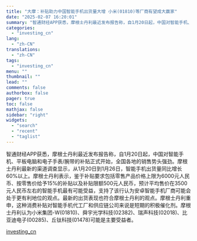 ```yaml
---
title: "大摩：补贴助力中国智能手机出货量大增 小米(01810)等厂商有望成大赢家"
date: "2025-02-07 16:20:01"
summary: "智通财经APP获悉，摩根士丹利最近发布报告称，自1月20日起，中国对智能手机、平板电脑和电子手表/..."
categories:
  - "investing_cn"
lang:
  - "zh-CN"
translations:
  - "zh-CN"
tags:
  - "investing_cn"
menu: ""
thumbnail: ""
lead: ""
comments: false
authorbox: false
pager: true
toc: false
mathjax: false
sidebar: "right"
widgets:
  - "search"
  - "recent"
  - "taglist"
---
```


智通财经APP获悉，摩根士丹利最近发布报告称，自1月20日起，中国对智能手机、平板电脑和电子手表/腕带的补贴正式开始，全国各地的销售势头强劲。摩根士丹利最新的渠道调查显示，从1月20日到1月26日，智能手机出货量同比增长60%以上。摩根士丹利表示，鉴于补贴要求包括零售产品价格上限为6000元人民币、按零售价给予15%的补贴以及补贴限额500元人民币，预计平均售价在3500元人民币左右的智能手机最有可能受益，支持了该行认为安卓智能手机厂商可能会处于更有利地位的观点。最新的出货表现也符合摩根士丹利的观点。摩根士丹利重申，这种消费补贴对智能手机代工厂和供应链公司来说是短期的积极催化剂。摩根士丹利认为小米集团-W(01810)、舜宇光学科技(02382)、瑞声科技(02018)、比亚迪电子(00285)、丘钛科技(01478)可能是主要受益者。

[investing_cn](https://cn.investing.com/news/stock-market-news/article-2661925)
